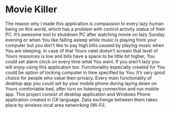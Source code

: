 # Movie Killer
The reason why I made this application is compassion to every lazy human being on this world, which has a problem with control activity status of their PC. It’s awesome tool to shutdown PC after watching movie on lazy Sunday evening or when You like falling asleep while music is playing from your computer but you don’t like to pay high bills caused by playing music when You are sleeping. In case of that Yours valet doesn’t scream that level of Yours resources is low and bills have a space to be little bit higher, You could set alarm clock on every time what You want. 
If you aren’t lazy you will enjoy using this application too. Functionality especially created for You could be option of locking computer in time specified by You. It’s very good choice for people who value their privacy. 
Every main functionality of desktop app you could set by your mobile phone during laying down on Yours comfortable bed, after turn on listening connection and run mobile app.
This project consist of desktop application and Windows Phone application created in C# language.
Data exchenge between them takes place by wireless local area networking (Wi-Fi).
